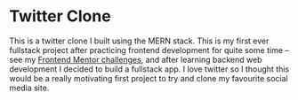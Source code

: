 # Twitter Clone

This is a twitter clone I built using the MERN stack. This is my first ever fullstack project after practicing frontend development for quite some time – see my [Frontend Mentor challenges](https://github.com/nkhatri7/Frontend-Mentor-Challenges), and after learning backend web development I decided to build a fullstack app. I love twitter so I thought this would be a really motivating first project to try and clone my favourite social media site.